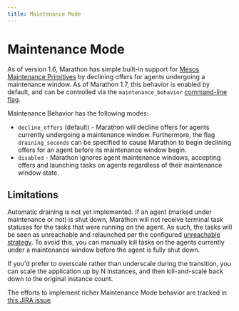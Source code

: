 ```yaml
---
title: Maintenance Mode
---
```


# Maintenance Mode

As of version 1.6, Marathon has simple built-in support for [Mesos Maintenance Primitives](http://mesos.apache.org/documentation/latest/maintenance/) by declining offers for agents undergoing a maintenance window. As of Marathon 1.7, this behavior is enabled by default, and can be controlled via the `maintenance_behavior` [command-line flag](./command-line-flags.html).

Maintenance Behavior has the following modes:

- `decline_offers` (default) - Marathon will decline offers for agents currently undergoing a maintenance window. Furthermore, the flag `draining_seconds` can be specified to cause Marathon to begin declining offers for an agent before its maintenance window begin.
- `disabled` - Marathon ignores agent maintenance windows, accepting offers and launching tasks on agents regardless of their maintenance window state.

## Limitations

Automatic draining is not yet implemented. If an agent (marked under maintenance or not) is shut down, Marathon will not receive terminal task statuses for the tasks that were running on the agent. As such, the tasks will be seen as unreachable and relaunched per the configured [unreachable strategy](./unreachable.html). To avoid this, you can manually kill tasks on the agents currently under a maintenance window before the agent is fully shut down.

If you'd prefer to overscale rather than underscale during the transition, you can scale the application up by N instances, and then kill-and-scale back down to the original instance count.

The efforts to implement richer Maintenance Mode behavior are tracked in [this JIRA issue](https://jira.mesosphere.com/browse/MARATHON-3216).
